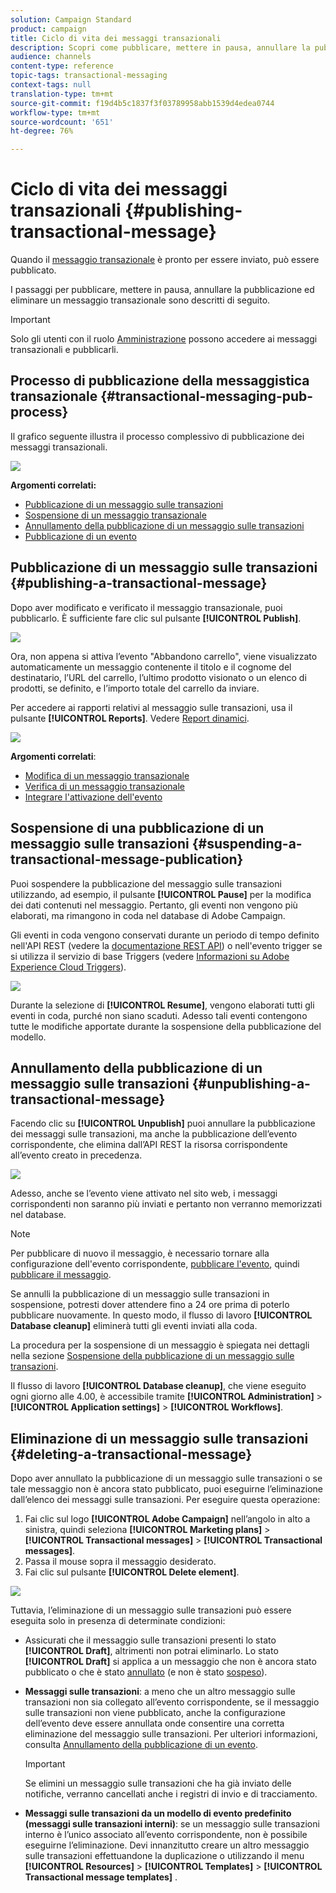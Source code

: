 ```yaml
---
solution: Campaign Standard
product: campaign
title: Ciclo di vita dei messaggi transazionali
description: Scopri come pubblicare, mettere in pausa, annullare la pubblicazione ed eliminare un messaggio transazionale.
audience: channels
content-type: reference
topic-tags: transactional-messaging
context-tags: null
translation-type: tm+mt
source-git-commit: f19d4b5c1837f3f03789958abb1539d4edea0744
workflow-type: tm+mt
source-wordcount: '651'
ht-degree: 76%

---
```



# Ciclo di vita dei messaggi transazionali {#publishing-transactional-message}

Quando il [messaggio transazionale](../../channels/using/editing-transactional-message.md) è pronto per essere inviato, può essere pubblicato.

I passaggi per pubblicare, mettere in pausa, annullare la pubblicazione ed eliminare un messaggio transazionale sono descritti di seguito.

>[!IMPORTANT]
>
>Solo gli utenti con il ruolo [Amministrazione](../../administration/using/users-management.md#functional-administrators) possono accedere ai messaggi transazionali e pubblicarli.

## Processo di pubblicazione della messaggistica transazionale {#transactional-messaging-pub-process}

Il grafico seguente illustra il processo complessivo di pubblicazione dei messaggi transazionali.

![](assets/message-center_pub-process.png)

**Argomenti correlati:**
* [Pubblicazione di un messaggio sulle transazioni](#publishing-a-transactional-message)
* [Sospensione di un messaggio transazionale](#suspending-a-transactional-message-publication)
* [Annullamento della pubblicazione di un messaggio sulle transazioni](#unpublishing-a-transactional-message)
* [Pubblicazione di un evento](../../channels/using/publishing-transactional-event.md)

<!--## Testing a transactional message {#testing-a-transactional-message}

You first need to create a specific test profile that will allow you to properly check the transactional message.

### Defining a specific test profile {#defining-specific-test-profile}

Define a test profile that will be linked to your event, which will allow you to preview your message and send a relevant proof.

1. From the transactional message dashboard, click the **[!UICONTROL Create test profile]** button.

   ![](assets/message-center_test-profile.png)

1. Specify the information to send in JSON format in the **[!UICONTROL Event data used for personalization]** section. This is the content that will be used when previewing the message and when the test profile receives the proof.

   ![](assets/message-center_event-data.png)

   >[!NOTE]
   >
   >You can also enter the information relating to the profile table. See [Enriching the event](../../channels/using/configuring-transactional-event.md#enriching-the-transactional-message-content) and [Personalizing a transactional message](../../channels/using/editing-transactional-message.md#personalizing-a-transactional-message).

1. Once created, the test profile will be pre-specified in the transactional message. Click the **[!UICONTROL Test profiles]** block of the message to check the target of your proof.

   ![](assets/message-center_5.png)

You can also create a new test profile or use one that already exists in the **[!UICONTROL Test profiles]** menu. To do this:

1. Click the **[!UICONTROL Adobe Campaign]** logo, in the top left corner, then select **[!UICONTROL Profiles & audiences]** > **[!UICONTROL Test profiles]**.
1. In the **[!UICONTROL Event]** section, select the event that you have just created. In this example, select "Cart abandonment (EVTcartAbandonment)".
1. Specify the information to send in JSON format in the **[!UICONTROL Event data]** text box.

   ![](assets/message-center_3.png)

1. Save your changes.
1. Access the message that you created and select the updated test profile.

**Related topics:**

* [Managing test profiles](../../audiences/using/managing-test-profiles.md)
* [Creating audiences](../../audiences/using/creating-audiences.md)

### Sending the proof {#sending-proof}

Once you have created one or more specific test profiles and saved your transactional message, you can send a proof to test it.

![](assets/message-center_10.png)

The steps for sending a proof are detailed in the [Sending proofs](../../sending/using/sending-proofs.md) section.-->

## Pubblicazione di un messaggio sulle transazioni {#publishing-a-transactional-message}

Dopo aver modificato e verificato il messaggio transazionale, puoi pubblicarlo. È sufficiente fare clic sul pulsante **[!UICONTROL Publish]**.

![](assets/message-center_12.png)

Ora, non appena si attiva l’evento &quot;Abbandono carrello&quot;, viene visualizzato automaticamente un messaggio contenente il titolo e il cognome del destinatario, l’URL del carrello, l’ultimo prodotto visionato o un elenco di prodotti, se definito, e l’importo totale del carrello da inviare.

Per accedere ai rapporti relativi al messaggio sulle transazioni, usa il pulsante **[!UICONTROL Reports]**. Vedere [Report dinamici](../../reporting/using/about-dynamic-reports.md).

![](assets/message-center_13.png)

**Argomenti correlati**:
* [Modifica di un messaggio transazionale](../../channels/using/editing-transactional-message.md)
* [Verifica di un messaggio transazionale](../../channels/using/testing-transactional-message.md)
* [Integrare l&#39;attivazione dell&#39;evento](../../channels/using/getting-started-with-transactional-msg.md#integrate-event-trigger)

## Sospensione di una pubblicazione di un messaggio sulle transazioni {#suspending-a-transactional-message-publication}

Puoi sospendere la pubblicazione del messaggio sulle transazioni utilizzando, ad esempio, il pulsante **[!UICONTROL Pause]** per la modifica dei dati contenuti nel messaggio. Pertanto, gli eventi non vengono più elaborati, ma rimangono in coda nel database di Adobe Campaign.

Gli eventi in coda vengono conservati durante un periodo di tempo definito nell&#39;API REST (vedere la [documentazione REST API](../../api/using/managing-transactional-messages.md)) o nell&#39;evento trigger se si utilizza il servizio di base Triggers (vedere [Informazioni su Adobe Experience Cloud Triggers](../../integrating/using/about-adobe-experience-cloud-triggers.md)).

![](assets/message-center_pause.png)

Durante la selezione di **[!UICONTROL Resume]**, vengono elaborati tutti gli eventi in coda, purché non siano scaduti. Adesso tali eventi contengono tutte le modifiche apportate durante la sospensione della pubblicazione del modello.

## Annullamento della pubblicazione di un messaggio sulle transazioni {#unpublishing-a-transactional-message}

Facendo clic su **[!UICONTROL Unpublish]** puoi annullare la pubblicazione dei messaggi sulle transazioni, ma anche la pubblicazione dell’evento corrispondente, che elimina dall’API REST la risorsa corrispondente all’evento creato in precedenza.

![](assets/message-center_unpublish-template.png)

Adesso, anche se l’evento viene attivato nel sito web, i messaggi corrispondenti non saranno più inviati e pertanto non verranno memorizzati nel database.

>[!NOTE]
>
>Per pubblicare di nuovo il messaggio, è necessario tornare alla configurazione dell&#39;evento corrispondente, [pubblicare l&#39;evento](../../channels/using/publishing-transactional-event.md), quindi [pubblicare il messaggio](#publishing-a-transactional-message).

Se annulli la pubblicazione di un messaggio sulle transazioni in sospensione, potresti dover attendere fino a 24 ore prima di poterlo pubblicare nuovamente. In questo modo, il flusso di lavoro **[!UICONTROL Database cleanup]** eliminerà tutti gli eventi inviati alla coda.

La procedura per la sospensione di un messaggio è spiegata nei dettagli nella sezione [Sospensione della pubblicazione di un messaggio sulle transazioni](#suspending-a-transactional-message-publication).

Il flusso di lavoro **[!UICONTROL Database cleanup]**, che viene eseguito ogni giorno alle 4.00, è accessibile tramite **[!UICONTROL Administration]** > **[!UICONTROL Application settings]** > **[!UICONTROL Workflows]**.

## Eliminazione di un messaggio sulle transazioni {#deleting-a-transactional-message}

Dopo aver annullato la pubblicazione di un messaggio sulle transazioni o se tale messaggio non è ancora stato pubblicato, puoi eseguirne l’eliminazione dall’elenco dei messaggi sulle transazioni. Per eseguire questa operazione:

1. Fai clic sul logo **[!UICONTROL Adobe Campaign]** nell’angolo in alto a sinistra, quindi seleziona **[!UICONTROL Marketing plans]** > **[!UICONTROL Transactional messages]** > **[!UICONTROL Transactional messages]**.
1. Passa il mouse sopra il messaggio desiderato.
1. Fai clic sul pulsante **[!UICONTROL Delete element]**.

![](assets/message-center_delete-template.png)

Tuttavia, l’eliminazione di un messaggio sulle transazioni può essere eseguita solo in presenza di determinate condizioni:

* Assicurati che il messaggio sulle transazioni presenti lo stato **[!UICONTROL Draft]**, altrimenti non potrai eliminarlo. Lo stato **[!UICONTROL Draft]** si applica a un messaggio che non è ancora stato pubblicato o che è stato [annullato](#unpublishing-a-transactional-message) (e non è stato [sospeso](#suspending-a-transactional-message-publication)).

* **Messaggi sulle transazioni**: a meno che un altro messaggio sulle transazioni non sia collegato all’evento corrispondente, se il messaggio sulle transazioni non viene pubblicato, anche la configurazione dell’evento deve essere annullata onde consentire una corretta eliminazione del messaggio sulle transazioni. Per ulteriori informazioni, consulta [Annullamento della pubblicazione di un evento](../../channels/using/publishing-transactional-event.md#unpublishing-an-event).

   >[!IMPORTANT]
   >
   >Se elimini un messaggio sulle transazioni che ha già inviato delle notifiche, verranno cancellati anche i registri di invio e di tracciamento.

* **Messaggi sulle transazioni da un modello di evento predefinito (messaggi sulle transazioni interni)**: se un messaggio sulle transazioni interno è l’unico associato all’evento corrispondente, non è possibile eseguirne l’eliminazione. Devi innanzitutto creare un altro messaggio sulle transazioni effettuandone la duplicazione o utilizzando il menu **[!UICONTROL Resources]** > **[!UICONTROL Templates]** > **[!UICONTROL Transactional message templates]** .

<!--## Monitoring transactional message delivery {#monitoring-transactional-message-delivery}

Once the message is published and your site integration is done, you can monitor the delivery.

To monitor transactional messaging, you need to access **execution deliveries**. An execution delivery is a non-actionable and non-functional technical message created once a month for each transactional message, and each time a transactional message is edited and published again.

1. To view the message delivery log, click the icon at the bottom right of the **[!UICONTROL Deployment]** block.

   ![](assets/message-center_access_logs.png)

1. Click the **[!UICONTROL Execution list]** tab.

   ![](assets/message-center_execution_tab.png)

1. Select the execution delivery of your choice.

   ![](assets/message-center_execution_delivery.png)

1. Click again the icon at the bottom right of the **[!UICONTROL Deployment]** block.

   ![](assets/message-center_execution_access_logs.png)

   For each execution delivery, you can consult the delivery logs as you would do for a standard delivery. For more on accessing and using the logs, see [Monitoring a delivery](../../sending/using/monitoring-a-delivery.md).

**Related topics**:
* [Publishing a transactional message](#publishing-a-transactional-message)
* [Integrate the event triggering](../../channels/using/getting-started-with-transactional-msg.md#integrate-event-trigger)

### Profile-based transactional message specificities {#profile-transactional-message-monitoring}

For profile-based transactional messages, you can monitor the following profile information.

Select the **[!UICONTROL Sending logs]** tab. In the **[!UICONTROL Status]** column, **[!UICONTROL Sent]** indicates that a profile has opted in.

![](assets/message-center_marketing_sending_logs.png)

Select the **[!UICONTROL Exclusions logs]** tab to view recipients who have been excluded from the message target, such as addresses on denylist.

![](assets/message-center_marketing_exclusion_logs.png)

For any profile that has opted out, the **[!UICONTROL Address on denylist]** typology rule excluded the corresponding recipient.

This rule is part of a specific typology that applies to all transactional messages based on the **[!UICONTROL Profile]** table.

![](assets/message-center_marketing_typology.png)

**Related topics**:

* [About typologies and typology rules](../../sending/using/about-typology-rules.md)
* [Monitoring a delivery](../../sending/using/monitoring-a-delivery.md)

## Transactional message retry process {#transactional-message-retry-process}

A temporarily undelivered transactional message is subject to automatic retries that are performed until the delivery expires. For more on the delivery duration, see [Validity period parameters](../../administration/using/configuring-email-channel.md#validity-period-parameters).

When a transactional message fails to be sent, there are two retry systems:

* At the transactional messaging level, a transactional message can fail before the event is assigned to an execution delivery, meaning between the event reception and the delivery preparation. See [Event processing retry process](#event-processing-retry-process).
* At the sending process level, once the event has been assigned to an execution delivery, the transactional message can fail due to a temporary error. See [Message sending retry process](#message-sending-retry-process).

The definition of **execution delivery** can be found in the [Monitoring transactional message delivery](#monitoring-transactional-message-delivery) section.

### Event processing retry process {#event-processing-retry-process}

When an event is triggered, it is assigned to an execution delivery.

If the event cannot be assigned to an execution delivery, the event processing is postponed. Retries are then performed until it is assigned to a new execution delivery.

>[!NOTE]
>
>A postponed event does not appear in the transactional message sending logs, because it is not assigned to an execution delivery yet.

For example, the event could not be assigned to an execution delivery because its content was not correct, there was an issue with access rights or branding, an error was detected on applying typology rules, etc. In this case, you can pause the message, edit it to fix the problem and publish it again. The retry system will then assign it to a new execution delivery.

### Message sending retry process {#message-sending-retry-process}

Once the event has been assigned to an execution delivery, the transactional message can fail due to a temporary error, if the recipient's mailbox is full for example. For more on this, see [Retries after a delivery temporary failure](../../sending/using/understanding-delivery-failures.md#retries-after-a-delivery-temporary-failure).

>[!NOTE]
>
>When an event is assigned to an execution delivery, it appears in the sending logs of this execution delivery, and only at this time. The failed deliveries are displayed in the **[!UICONTROL Execution list]** tab of the transactional message sending logs.

### Retry process limitations {#limitations}

**Sending logs update**

In the retry process, the sending logs of the new execution delivery are not immediately updated (the update is performed through a scheduled workflow). It means that the message could be in **[!UICONTROL Pending]** status even if the transactional event has been processed by the new execution delivery.

**Failed execution delivery**

You cannot stop an execution delivery. However, if the current execution delivery fails, a new one is created as soon as a new event is received, and all new events are processed by this new execution delivery. No new events are processed by the failed execution delivery.

If some events already assigned to an execution delivery have been postponed as part of the retry process and if that execution delivery fails, the retry system does not assign the postponed events to the new execution delivery, which means that these events are lost. Check the [delivery logs](#monitoring-transactional-message-delivery) to see the recipients that may have been impacted.-->
